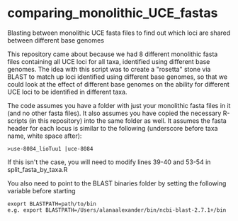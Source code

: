 # comparing_monolithic_UCE_fastas
Blasting between monolithic UCE fasta files to find out which loci are shared between different base genomes

This repository came about because we had 8 different monolithic fasta files containing all UCE loci for all taxa, identified using different base genomes. The idea with this script was to create a "rosetta" stone via BLAST to match up loci identified using different base genomes, so that we could look at the effect of different base genomes on the ability for different UCE loci to be identified in different taxa.

The code assumes you have a folder with just your monolithic fasta files in it (and no other fasta files). It also assumes you have copied the necessary R-scripts (in this repository) into the same folder as well. It assumes the fasta header for each locus is similar to the following (underscore before taxa name, white space after):
```
>use-8084_lioTuu1 |uce-8084
```
If this isn't the case, you will need to modify lines 39-40 and 53-54 in split_fasta_by_taxa.R

You also need to point to the BLAST binaries folder by setting the following variable before starting
```
exoprt BLASTPATH=path/to/bin
e.g. export BLASTPATH=/Users/alanaalexander/bin/ncbi-blast-2.7.1+/bin
```
